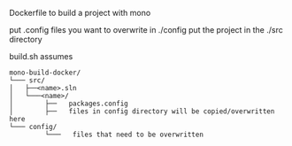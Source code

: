 Dockerfile to build a project with mono

put .config files you want to overwrite in ./config
put the project in the ./src directory

build.sh assumes

```
mono-build-docker/
└─── src/
│	├──<name>.sln    
│	└───<name>/
│	     ├──   packages.config
│	     ├──   files in config directory will be copied/overwritten here
└─── config/
	     └───   files that need to be overwritten
```
